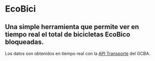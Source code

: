 # EcoBici

## Una simple herramienta que permite ver en tiempo real el total de bicicletas EcoBico bloqueadas.

Los datos son obtenidos en tiempo real con la [API Transporte](https://www.buenosaires.gob.ar/desarrollourbano/transporte/apitransporte) del GCBA.
